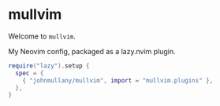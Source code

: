 # mullvim

Welcome to `mullvim`.

My Neovim config, packaged as a lazy.nvim plugin. 

```lua
require("lazy").setup {
  spec = {
    { "johnmullany/mullvim", import = "mullvim.plugins" },
  },
}
```
